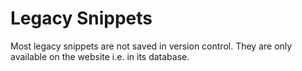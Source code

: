 # Legacy Snippets

Most legacy snippets are not saved in version control. They are only available on the website i.e. in its database.
